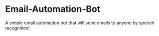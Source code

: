 # Email-Automation-Bot
A simple email automation bot that will send emails to anyone by speech recognition!

